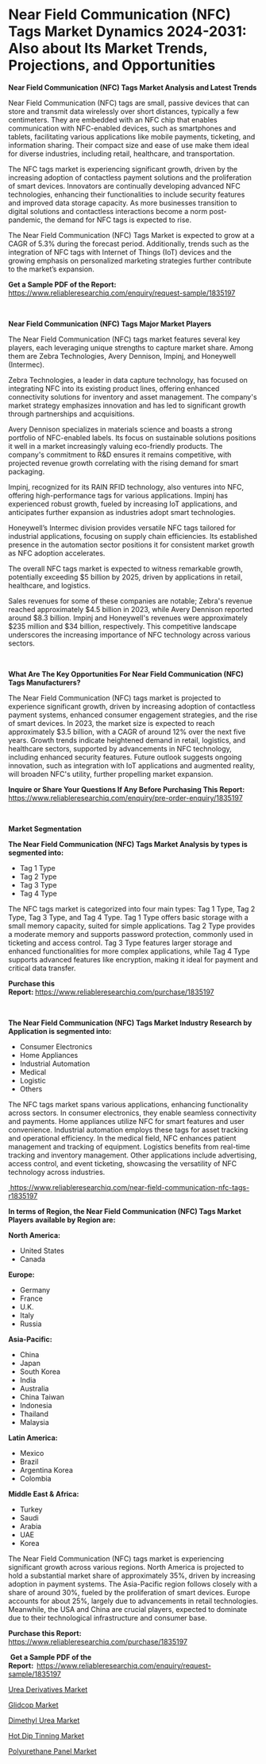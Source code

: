 <p><h1>Near Field Communication (NFC) Tags Market Dynamics 2024-2031: Also about Its Market Trends, Projections, and Opportunities</h1></p><p><strong>Near Field Communication (NFC) Tags Market Analysis and Latest Trends</strong></p>
<p><p>Near Field Communication (NFC) tags are small, passive devices that can store and transmit data wirelessly over short distances, typically a few centimeters. They are embedded with an NFC chip that enables communication with NFC-enabled devices, such as smartphones and tablets, facilitating various applications like mobile payments, ticketing, and information sharing. Their compact size and ease of use make them ideal for diverse industries, including retail, healthcare, and transportation.</p><p>The NFC tags market is experiencing significant growth, driven by the increasing adoption of contactless payment solutions and the proliferation of smart devices. Innovators are continually developing advanced NFC technologies, enhancing their functionalities to include security features and improved data storage capacity. As more businesses transition to digital solutions and contactless interactions become a norm post-pandemic, the demand for NFC tags is expected to rise.</p><p>The Near Field Communication (NFC) Tags Market is expected to grow at a CAGR of 5.3% during the forecast period. Additionally, trends such as the integration of NFC tags with Internet of Things (IoT) devices and the growing emphasis on personalized marketing strategies further contribute to the market’s expansion.</p></p>
<p><strong>Get a Sample PDF of the Report:&nbsp;</strong> <a href="https://www.reliableresearchiq.com/enquiry/request-sample/1835197?utm_campaign=1736&utm_medium=2&utm_source=Github&utm_content=ia&utm_term=16102024&utm_id=near-field-communication-nfc-tags">https://www.reliableresearchiq.com/enquiry/request-sample/1835197</a></p>
<p>&nbsp;</p>
<p><strong>Near Field Communication (NFC) Tags Major Market Players</strong></p>
<p><p>The Near Field Communication (NFC) tags market features several key players, each leveraging unique strengths to capture market share. Among them are Zebra Technologies, Avery Dennison, Impinj, and Honeywell (Intermec). </p><p>Zebra Technologies, a leader in data capture technology, has focused on integrating NFC into its existing product lines, offering enhanced connectivity solutions for inventory and asset management. The company's market strategy emphasizes innovation and has led to significant growth through partnerships and acquisitions.</p><p>Avery Dennison specializes in materials science and boasts a strong portfolio of NFC-enabled labels. Its focus on sustainable solutions positions it well in a market increasingly valuing eco-friendly products. The company's commitment to R&D ensures it remains competitive, with projected revenue growth correlating with the rising demand for smart packaging.</p><p>Impinj, recognized for its RAIN RFID technology, also ventures into NFC, offering high-performance tags for various applications. Impinj has experienced robust growth, fueled by increasing IoT applications, and anticipates further expansion as industries adopt smart technologies.</p><p>Honeywell’s Intermec division provides versatile NFC tags tailored for industrial applications, focusing on supply chain efficiencies. Its established presence in the automation sector positions it for consistent market growth as NFC adoption accelerates.</p><p>The overall NFC tags market is expected to witness remarkable growth, potentially exceeding $5 billion by 2025, driven by applications in retail, healthcare, and logistics.</p><p>Sales revenues for some of these companies are notable; Zebra's revenue reached approximately $4.5 billion in 2023, while Avery Dennison reported around $8.3 billion. Impinj and Honeywell's revenues were approximately $235 million and $34 billion, respectively. This competitive landscape underscores the increasing importance of NFC technology across various sectors.</p></p>
<p>&nbsp;</p>
<p><strong>What Are The Key Opportunities For Near Field Communication (NFC) Tags Manufacturers?</strong></p>
<p><p>The Near Field Communication (NFC) tags market is projected to experience significant growth, driven by increasing adoption of contactless payment systems, enhanced consumer engagement strategies, and the rise of smart devices. In 2023, the market size is expected to reach approximately $3.5 billion, with a CAGR of around 12% over the next five years. Growth trends indicate heightened demand in retail, logistics, and healthcare sectors, supported by advancements in NFC technology, including enhanced security features. Future outlook suggests ongoing innovation, such as integration with IoT applications and augmented reality, will broaden NFC's utility, further propelling market expansion.</p></p>
<p><strong>Inquire or Share Your Questions If Any Before Purchasing This Report:</strong> <a href="https://www.reliableresearchiq.com/enquiry/pre-order-enquiry/1835197?utm_campaign=1736&utm_medium=2&utm_source=Github&utm_content=ia&utm_term=16102024&utm_id=near-field-communication-nfc-tags">https://www.reliableresearchiq.com/enquiry/pre-order-enquiry/1835197</a></p>
<p>&nbsp;</p>
<p><strong>Market Segmentation</strong></p>
<p><strong>The Near Field Communication (NFC) Tags Market Analysis by types is segmented into:</strong></p>
<p><ul><li>Tag 1 Type</li><li>Tag 2 Type</li><li>Tag 3 Type</li><li>Tag 4 Type</li></ul></p>
<p><p>The NFC tags market is categorized into four main types: Tag 1 Type, Tag 2 Type, Tag 3 Type, and Tag 4 Type. Tag 1 Type offers basic storage with a small memory capacity, suited for simple applications. Tag 2 Type provides a moderate memory and supports password protection, commonly used in ticketing and access control. Tag 3 Type features larger storage and enhanced functionalities for more complex applications, while Tag 4 Type supports advanced features like encryption, making it ideal for payment and critical data transfer.</p></p>
<p><strong>Purchase this Report:&nbsp;</strong><a href="https://www.reliableresearchiq.com/purchase/1835197?utm_campaign=1736&utm_medium=2&utm_source=Github&utm_content=ia&utm_term=16102024&utm_id=near-field-communication-nfc-tags">https://www.reliableresearchiq.com/purchase/1835197</a></p>
<p>&nbsp;</p>
<p><strong>The Near Field Communication (NFC) Tags Market Industry Research by Application is segmented into:</strong></p>
<p><ul><li>Consumer Electronics</li><li>Home Appliances</li><li>Industrial Automation</li><li>Medical</li><li>Logistic</li><li>Others</li></ul></p>
<p><p>The NFC tags market spans various applications, enhancing functionality across sectors. In consumer electronics, they enable seamless connectivity and payments. Home appliances utilize NFC for smart features and user convenience. Industrial automation employs these tags for asset tracking and operational efficiency. In the medical field, NFC enhances patient management and tracking of equipment. Logistics benefits from real-time tracking and inventory management. Other applications include advertising, access control, and event ticketing, showcasing the versatility of NFC technology across industries.</p></p>
<p><a href="https://www.reliableresearchiq.com/near-field-communication-nfc-tags-r1835197?utm_campaign=1736&utm_medium=2&utm_source=Github&utm_content=ia&utm_term=16102024&utm_id=near-field-communication-nfc-tags">&nbsp;https://www.reliableresearchiq.com/near-field-communication-nfc-tags-r1835197</a></p>
<p><strong>In terms of Region, the Near Field Communication (NFC) Tags Market Players available by Region are:</strong></p>
<p>
    <p> <strong> North America: </strong>
        <ul>
            <li>United States</li>
            <li>Canada</li>
        </ul>
        </p> 
    <p> <strong> Europe: </strong>
        <ul>
            <li>Germany</li>
            <li>France</li>
            <li>U.K.</li>
            <li>Italy</li>
            <li>Russia</li>
        </ul>
        </p> 
    <p> <strong> Asia-Pacific: </strong>
        <ul>
            <li>China</li>
            <li>Japan</li>
            <li>South Korea</li>
            <li>India</li>
            <li>Australia</li>
            <li>China Taiwan</li>
            <li>Indonesia</li>
            <li>Thailand</li>
            <li>Malaysia</li>
        </ul>
        </p> 
    <p> <strong> Latin America: </strong>
        <ul>
            <li>Mexico</li>
            <li>Brazil</li>
            <li>Argentina Korea</li>
            <li>Colombia</li>
        </ul>
        </p> 
    <p> <strong> Middle East & Africa: </strong>
        <ul>
            <li>Turkey</li>
            <li>Saudi</li>
            <li>Arabia</li>
            <li>UAE</li>
            <li>Korea</li>
        </ul>
    </p>
    </p>
<p><p>The Near Field Communication (NFC) tags market is experiencing significant growth across various regions. North America is projected to hold a substantial market share of approximately 35%, driven by increasing adoption in payment systems. The Asia-Pacific region follows closely with a share of around 30%, fueled by the proliferation of smart devices. Europe accounts for about 25%, largely due to advancements in retail technologies. Meanwhile, the USA and China are crucial players, expected to dominate due to their technological infrastructure and consumer base.</p></p>
<p><strong>Purchase this Report: </strong><a href="https://www.reliableresearchiq.com/purchase/1835197?utm_campaign=1736&utm_medium=2&utm_source=Github&utm_content=ia&utm_term=16102024&utm_id=near-field-communication-nfc-tags">https://www.reliableresearchiq.com/purchase/1835197</a></p>
<p>&nbsp;<strong>Get a Sample PDF of the Report:&nbsp;&nbsp;</strong><a href="https://www.reliableresearchiq.com/enquiry/request-sample/1835197?utm_campaign=1736&utm_medium=2&utm_source=Github&utm_content=ia&utm_term=16102024&utm_id=near-field-communication-nfc-tags">https://www.reliableresearchiq.com/enquiry/request-sample/1835197</a></p>
<p><strong></strong></p>
<p><p><a href="https://www.linkedin.com/pulse/urea-derivatives-market-evolution-future-outlook-forecasting-p1xuf?utm_campaign=1736&utm_medium=2&utm_source=Github&utm_content=ia&utm_term=16102024&utm_id=near-field-communication-nfc-tags">Urea Derivatives Market</a></p><p><a href="https://www.linkedin.com/pulse/competitive-intelligence-glidcop-market-key-players-strategies-gbjmf?utm_campaign=1736&utm_medium=2&utm_source=Github&utm_content=ia&utm_term=16102024&utm_id=near-field-communication-nfc-tags">Glidcop Market</a></p><p><a href="https://www.linkedin.com/pulse/dimethyl-urea-spectrum-usage-patterns-sector-evolution-2024-2031-bjzbf?utm_campaign=1736&utm_medium=2&utm_source=Github&utm_content=ia&utm_term=16102024&utm_id=near-field-communication-nfc-tags">Dimethyl Urea Market</a></p><p><a href="https://www.linkedin.com/pulse/emerging-technologies-reshaping-hot-dip-tinning-market-pfadf?utm_campaign=1736&utm_medium=2&utm_source=Github&utm_content=ia&utm_term=16102024&utm_id=near-field-communication-nfc-tags">Hot Dip Tinning Market</a></p><p><a href="https://www.linkedin.com/pulse/global-perspectives-polyurethane-panel-market-trends-forecast-s33kf?utm_campaign=1736&utm_medium=2&utm_source=Github&utm_content=ia&utm_term=16102024&utm_id=near-field-communication-nfc-tags">Polyurethane Panel Market</a></p></p>